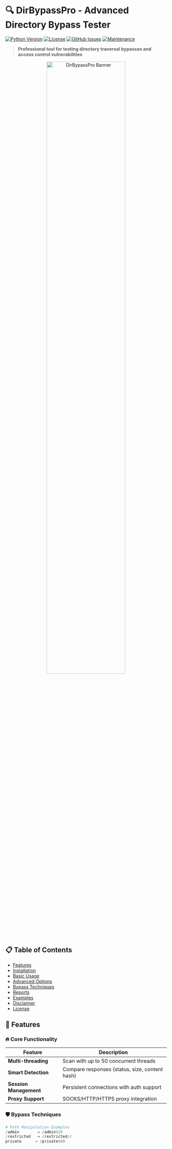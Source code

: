 # 🔍 DirBypassPro - Advanced Directory Bypass Tester

[![Python Version](https://img.shields.io/badge/python-3.7%2B-blue.svg)](https://www.python.org/downloads/)
[![License](https://img.shields.io/badge/license-MIT-green.svg)](LICENSE)
[![GitHub Issues](https://img.shields.io/github/issues/caio-henrique/dirbypasspro.svg)](https://github.com/caio-henrique/dirbypasspro/issues)
[![Maintenance](https://img.shields.io/badge/Maintained%3F-yes-green.svg)](https://github.com/caio-henrique/dirbypasspro/graphs/commit-activity)

> **Professional tool for testing directory traversal bypasses and access control vulnerabilities**

<p align="center">
  <img src="https://i.imgur.com/JKvQ8aP.png" alt="DirBypassPro Banner" width="70%">
</p>

## 📋 Table of Contents
- [Features](#-features)
- [Installation](#-installation)
- [Basic Usage](#-basic-usage)
- [Advanced Options](#-advanced-options)
- [Bypass Techniques](#-bypass-techniques)
- [Reports](#-reports)
- [Examples](#-examples)
- [Disclaimer](#-disclaimer)
- [License](#-license)

## 🚀 Features

### 🔥 Core Functionality
| Feature | Description |
|---------|-------------|
| **Multi-threading** | Scan with up to 50 concurrent threads |
| **Smart Detection** | Compare responses (status, size, content hash) |
| **Session Management** | Persistent connections with auth support |
| **Proxy Support** | SOCKS/HTTP/HTTPS proxy integration |

### 🛡️ Bypass Techniques
```python
# Path Manipulation Examples
/admin        → /admin%20
/restricted   → /restricted//
private      → /private%00
